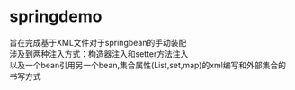 # springdemo

旨在完成基于XML文件对于springbean的手动装配<br/>
涉及到两种注入方式：构造器注入和setter方法注入<br/>
以及一个bean引用另一个bean,集合属性(List,set,map)的xml编写和外部集合的书写方式

